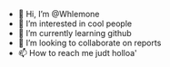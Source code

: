 - 👋 Hi, I’m @Whlemone
- 👀 I’m interested in cool people
- 🌱 I’m currently learning github
- 💞️ I’m looking to collaborate on reports 
- 📫 How to reach me judt holloa'

<!---
Whlemone/Whlemone is a ✨ special ✨ repository because its `README.md` (this file) appears on your GitHub profile.
You can click the Preview link to take a look at your changes.
--->
